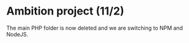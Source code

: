 # Ambition project (11/2)

The main PHP folder is now deleted and we are switching to NPM and NodeJS.

